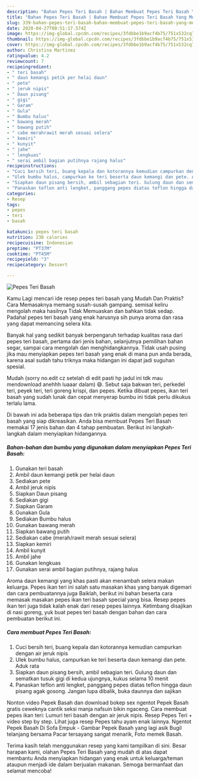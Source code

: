 ```yaml
---
description: "Bahan Pepes Teri Basah | Bahan Membuat Pepes Teri Basah Yang Menggugah Selera"
title: "Bahan Pepes Teri Basah | Bahan Membuat Pepes Teri Basah Yang Menggugah Selera"
slug: 339-bahan-pepes-teri-basah-bahan-membuat-pepes-teri-basah-yang-menggugah-selera
date: 2020-04-27T00:51:17.574Z
image: https://img-global.cpcdn.com/recipes/3fdbbe1b9acf4b75/751x532cq70/pepes-teri-basah-foto-resep-utama.jpg
thumbnail: https://img-global.cpcdn.com/recipes/3fdbbe1b9acf4b75/751x532cq70/pepes-teri-basah-foto-resep-utama.jpg
cover: https://img-global.cpcdn.com/recipes/3fdbbe1b9acf4b75/751x532cq70/pepes-teri-basah-foto-resep-utama.jpg
author: Christina Martinez
ratingvalue: 4.2
reviewcount: 7
recipeingredient:
- " teri basah"
- " daun kemangi petik per helai daun"
- " pete"
- " jeruk nipis"
- " Daun pisang"
- " gigi"
- " Garam"
- " Gula"
- " Bumbu halus"
- " bawang merah"
- " bawang putih"
- " cabe merahrawit merah sesuai selera"
- " kemiri"
- " kunyit"
- " jahe"
- " lengkuas"
- " serai ambil bagian putihnya rajang halus"
recipeinstructions:
- "Cuci bersih teri, buang kepala dan kotorannya kemudian campurkan dengan air jeruk nipis"
- "Ulek bumbu halus, campurkan ke teri beserta daun kemangi dan pete. Aduk rata"
- "Siapkan daun pisang bersih, ambil sebagian teri. Gulung daun dan sematkan tusuk gigi di kedua ujungnya, kukus selama 10 menit"
- "Panaskan teflon anti lengket, panggang pepes diatas teflon hingga daun pisang agak gosong. Jangan lupa dibalik, buka daunnya dan sajikan"
categories:
- Resep
tags:
- pepes
- teri
- basah

katakunci: pepes teri basah 
nutrition: 238 calories
recipecuisine: Indonesian
preptime: "PT37M"
cooktime: "PT45M"
recipeyield: "3"
recipecategory: Dessert

---
```



![Pepes Teri Basah](https://img-global.cpcdn.com/recipes/3fdbbe1b9acf4b75/751x532cq70/pepes-teri-basah-foto-resep-utama.jpg)

Kamu Lagi mencari ide resep pepes teri basah yang Mudah Dan Praktis? Cara Memasaknya memang susah-susah gampang. semisal keliru mengolah maka hasilnya Tidak Memuaskan dan bahkan tidak sedap. Padahal pepes teri basah yang enak harusnya sih punya aroma dan rasa yang dapat memancing selera kita.

Banyak hal yang sedikit banyak berpengaruh terhadap kualitas rasa dari pepes teri basah, pertama dari jenis bahan, selanjutnya pemilihan bahan segar, sampai cara mengolah dan menghidangkannya. Tidak usah pusing jika mau menyiapkan pepes teri basah yang enak di mana pun anda berada, karena asal sudah tahu triknya maka hidangan ini dapat jadi suguhan spesial.

Mudah (sorry no.edit cz setelah di edit pasti hp jadul ini tdk mau mendownload anehhh luaaar dalam) 😄. Sebut saja bakwan teri, perkedel teri, peyek teri, teri goreng krispi, dan pepes. Ketika dibuat pepes, ikan teri basah yang sudah lunak dan cepat menyerap bumbu ini tidak perlu dikukus terlalu lama.


Di bawah ini ada beberapa tips dan trik praktis dalam mengolah pepes teri basah yang siap dikreasikan. Anda bisa membuat Pepes Teri Basah memakai 17 jenis bahan dan 4 tahap pembuatan. Berikut ini langkah-langkah dalam menyiapkan hidangannya.

<!--inarticleads1-->

##### Bahan-bahan dan bumbu yang digunakan dalam menyiapkan Pepes Teri Basah:

1. Gunakan  teri basah
1. Ambil  daun kemangi petik per helai daun
1. Sediakan  pete
1. Ambil  jeruk nipis
1. Siapkan  Daun pisang
1. Sediakan  gigi
1. Siapkan  Garam
1. Gunakan  Gula
1. Sediakan  Bumbu halus
1. Gunakan  bawang merah
1. Siapkan  bawang putih
1. Sediakan  cabe (merah/rawit merah sesuai selera)
1. Siapkan  kemiri
1. Ambil  kunyit
1. Ambil  jahe
1. Gunakan  lengkuas
1. Gunakan  serai ambil bagian putihnya, rajang halus


Aroma daun kemangi yang khas pasti akan menambah selera makan keluarga. Pepes ikan teri ini salah satu masakan khas yang banyak digemari dan cara pembuatannya juga Baiklah, berikut ini bahan beserta cara memasak masakan pepes ikan teri basah special yang bisa. Resep pepes ikan teri juga tidak kalah enak dari resep pepes lainnya. Ketimbang disajikan di nasi goreng, yuk buat pepes teri basah dengan bahan dan cara pembuatan berikut ini. 

<!--inarticleads2-->

##### Cara membuat Pepes Teri Basah:

1. Cuci bersih teri, buang kepala dan kotorannya kemudian campurkan dengan air jeruk nipis
1. Ulek bumbu halus, campurkan ke teri beserta daun kemangi dan pete. Aduk rata
1. Siapkan daun pisang bersih, ambil sebagian teri. Gulung daun dan sematkan tusuk gigi di kedua ujungnya, kukus selama 10 menit
1. Panaskan teflon anti lengket, panggang pepes diatas teflon hingga daun pisang agak gosong. Jangan lupa dibalik, buka daunnya dan sajikan


Nonton video Pepek Basah dan download bokep sex ngentot Pepek Basah gratis ceweknya cantik seksi manja nafsuin bikin ngaceng. Cara membuat pepes ikan teri: Lumuri teri basah dengan air jeruk nipis. Resep Pepes Teri + video step by step. Lihat juga resep Pepes tahu ayam enak lainnya. Ngentot Pepek Basah Di Sofa Empuk - Gambar Pepek Basah yang lagi asik Bugil telanjang bersama Pacar tersayang sangat menarik, Foto memek Basah. 

Terima kasih telah menggunakan resep yang kami tampilkan di sini. Besar harapan kami, olahan Pepes Teri Basah yang mudah di atas dapat membantu Anda menyiapkan hidangan yang enak untuk keluarga/teman ataupun menjadi ide dalam berjualan makanan. Semoga bermanfaat dan selamat mencoba!
